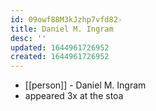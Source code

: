 ```yaml
---
id: 09owf88M3kJzhp7vfd82-
title: Daniel M. Ingram
desc: ''
updated: 1644961726952
created: 1644961726952
---
```



- [[person]] - Daniel M. Ingram
- appeared 3x at the stoa
